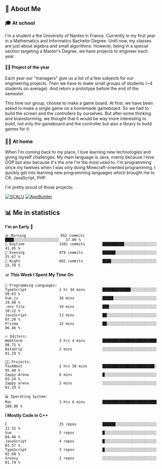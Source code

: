 ## 👀 About Me

### 🎓 At school

I'm a student a the University of Nantes in France. Currently in my first year in a Mathematics and Informatics Bachelor Degree. Until now, my classes are just about algebra and small algorithms. However, being in a special section targeting a Master's Degree, we have projects to engineer each year. 

#### 🔧🔬 Project of the year

Each year our "managers" give us a list of a few subjects for our engineering projects. Then we have to make small groups of students (~4 students on average). And return a prototype before the end of the semester.

This time our group, choose to make a game board. At first, we have been asked to make a single game on a homemade gameboard. So we had to build the screen and the controllers by ourselves. 
But after some thinking and brainstorming, we thought that it would be way more interesting to build, not only the gameboard and the controller but also a library to build games for it.

### 👨‍💻 At home

When I'm coming back to my place, I love learning new technologies and giving myself challenges. My main language is Java, mainly because I love OOP but also because it's the one I'm the most used to. I'm programming since my twelves when I was only doing Minecraft-oriented programming.  I quickly get into learning new programming languages which brought me to C#, JavaScript, PHP. 

I'm pretty proud of those projects:

[![SCALU](https://github-readme-stats.vercel.app/api/pin?username=renardfute&repo=SCALU)](https://github.com/renardfute/scalu)
[![AppBuilder](https://github-readme-stats.vercel.app/api/pin?username=pulsedev2&repo=AppBuilder)](https://github.com/pulsedev2/AppBuilder)

## 📊 Me in statistics
<!--START_SECTION:waka-->
**I'm an Early 🐤** 

```text
🌞 Morning                652 commits         ████░░░░░░░░░░░░░░░░░░░░░   17.09 % 
🌆 Daytime                1581 commits        ██████████░░░░░░░░░░░░░░░   41.45 % 
🌃 Evening                979 commits         ██████░░░░░░░░░░░░░░░░░░░   25.67 % 
🌙 Night                  602 commits         ████░░░░░░░░░░░░░░░░░░░░░   15.78 % 
```


📊 **This Week I Spent My Time On** 

```text
💬 Programming Languages: 
TypeScript               1 hr 34 mins        █████████████░░░░░░░░░░░░   50.63 % 
Vue.js                   36 mins             █████░░░░░░░░░░░░░░░░░░░░   19.48 % 
.env file                19 mins             ███░░░░░░░░░░░░░░░░░░░░░░   10.22 % 
JavaScript               13 mins             ██░░░░░░░░░░░░░░░░░░░░░░░   07.20 % 
Prisma                   12 mins             ██░░░░░░░░░░░░░░░░░░░░░░░   06.46 % 

🔥 Editors: 
WebStorm                 3 hrs 4 mins        █████████████████████████   98.71 % 
DataGrip                 2 mins              ░░░░░░░░░░░░░░░░░░░░░░░░░   01.29 % 

🐱‍💻 Projects: 
TaskNest                 2 hrs 58 mins       ████████████████████████░   95.48 % 
Zappy-Arena              6 mins              █░░░░░░░░░░░░░░░░░░░░░░░░   03.24 % 
Zappy arena              2 mins              ░░░░░░░░░░░░░░░░░░░░░░░░░   01.29 % 

💻 Operating System: 
Mac                      3 hrs 6 mins        █████████████████████████   100.00 % 
```

**I Mostly Code in C++** 

```text
C                        25 repos            ██████░░░░░░░░░░░░░░░░░░░   22.32 % 
Vue                      5 repos             █░░░░░░░░░░░░░░░░░░░░░░░░   04.46 % 
JavaScript               4 repos             █░░░░░░░░░░░░░░░░░░░░░░░░   03.57 % 
TypeScript               3 repos             █░░░░░░░░░░░░░░░░░░░░░░░░   02.68 % 
Groovy                   2 repos             ░░░░░░░░░░░░░░░░░░░░░░░░░   01.79 % 
```




<!--END_SECTION:waka-->
